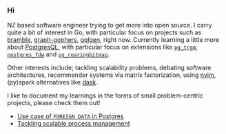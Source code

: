 ### Hi

NZ based software engineer trying to get more into open source. I carry quite a bit of interest in Go, with particular focus on projects such as [bramble](https://github.com/movio/bramble), [graph-gophers](https://github.com/graph-gophers), [gqlgen](https://github.com/99designs/gqlgen), right now. Currently learning a little more about [PostgresQL](https://www.postgresql.org/docs/14/intro-whatis.html), with particular focus on extensions like [`pg_trgm`](https://www.postgresql.org/docs/current/pgtrgm.html), [`postgres_fdw`](https://www.postgresql.org/docs/14/postgres-fdw.html) and [`pg_roaringbitmap`](https://github.com/ChenHuajun/pg_roaringbitmap).

Other interests include; tackling scalability problems, debating software architectures, recommender systems via matrix factorization, using [nvim](https://github.com/neovim/neovim), (py)spark alternatives like [dask](https://github.com/dask/dask).

I like to document my learnings in the forms of small problem-centric projects, please check them out!
- [Use case of `FOREIGN DATA` in Postgres](https://github.com/suessflorian/postgres-query-federation)
- [Tackling scalable process management](https://github.com/suessflorian/postgres-query-federation)
